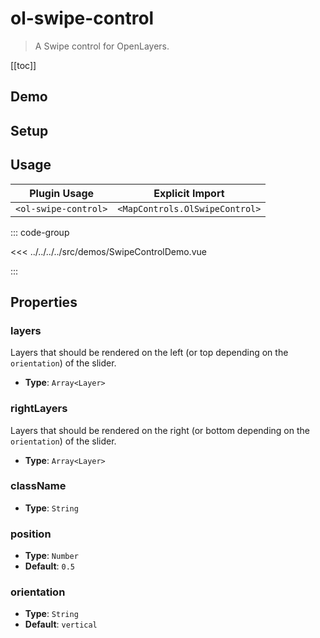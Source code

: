 # ol-swipe-control

> A Swipe control for OpenLayers.

[[toc]]

## Demo

<script setup lang="ts">
import SwipeControlDemo from "@demos/SwipeControlDemo.vue"
</script>
<ClientOnly>
<SwipeControlDemo />
</ClientOnly>

## Setup

<!--@include: ../../mapcontrols.plugin.md-->

## Usage

| Plugin Usage         |        Explicit Import         |
| -------------------- | :----------------------------: |
| `<ol-swipe-control>` | `<MapControls.OlSwipeControl>` |

::: code-group

<<< ../../../../src/demos/SwipeControlDemo.vue

:::

## Properties

### layers

Layers that should be rendered on the left (or top depending on the `orientation`) of the slider.

- **Type**: `Array<Layer>`

### rightLayers

Layers that should be rendered on the right (or bottom depending on the `orientation`) of the slider.

- **Type**: `Array<Layer>`

### className

- **Type**: `String`

### position

- **Type**: `Number`
- **Default**: `0.5`

### orientation

- **Type**: `String`
- **Default**: `vertical`
